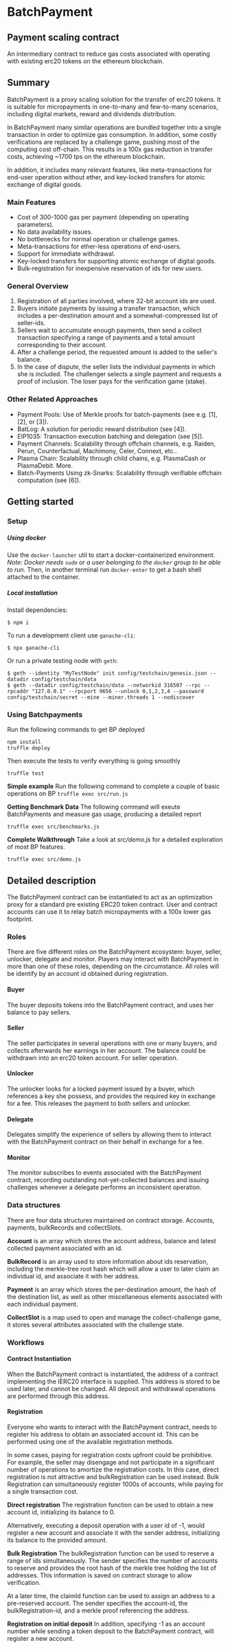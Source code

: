 # BatchPayment
## Payment scaling contract
An intermediary contract to reduce gas costs associated with operating with existing erc20 tokens on the ethereum blockchain.

## Summary

BatchPayment is a proxy scaling solution for the transfer of erc20 tokens. It is suitable for micropayments in one-to-many and few-to-many scenarios, including digital markets, reward and dividends distribution. 
 
In BatchPayment many similar operations are bundled together into a single transaction in order to optimize gas consumption. In addition, some costly verifications are replaced by a challenge game, pushing most of the computing cost off-chain. This results in a 100x gas reduction in transfer costs, achieving ~1700 tps on the ethereum blockchain.  

In addition, it includes many relevant features, like meta-transactions for end-user operation without ether, and key-locked transfers for atomic exchange of digital goods.

### Main Features
- Cost of 300-1000 gas per payment (depending on operating parameters).
- No data availability issues. 
- No bottlenecks for normal operation or challenge games.
- Meta-transactions for ether-less operations of end-users.
- Support for immediate withdrawal.   
- Key-locked transfers for supporting atomic exchange of digital goods.
- Bulk-registration for inexpensive reservation of ids for new users.

### General Overview

1. Registration of all parties involved, where 32-bit account ids are used.
2. Buyers initiate payments by issuing a transfer transaction, which includes a per-destination amount and a somewhat-compressed list of seller-ids. 
3. Sellers wait to accumulate enough payments, then send a collect transaction specifying a range of payments and a total amount corresponding to their account.
4. After a challenge period, the requested amount is added to the seller's balance.
5. In the case of dispute, the seller lists the individual payments in which she is included. The challenger selects a single payment and requests a proof of inclusion. The loser pays for the verification game (stake).

### Other Related Approaches
- Payment Pools: Use of Merkle proofs for batch-payments (see e.g. [1], [2], or [3]).
- BatLog: A solution for periodic reward distribution (see [4]).
- EIP1035: Transaction execution batching and delegation (see [5]).
- Payment Channels: Scalability through offchain channels, e.g. Raiden, Perun, Counterfactual, Machimony, Celer, Connext, etc..
- Plasma Chain: Scalability through child chains, e.g. PlasmaCash or PlasmaDebit. More.
- Batch-Payments Using zk-Snarks: Scalability through verifiable offchain computation (see [6]).

## Getting started
### Setup
##### Using docker
Use the `docker-launcher` util to start a docker-containerized environment.
_Note: Docker needs `sudo` or a user belonging to the `docker` group to be able to run._
Then, in another terminal run `docker-enter` to get a bash shell attached to the container.

##### Local installation
Install dependencies:
```
$ npm i
```
To run a development client use `ganache-cli`:
```
$ npx ganache-cli
```
Or run a private testing node with `geth`:
```
$ geth --identity "MyTestNode" init config/testchain/genesis.json --datadir config/testchain/data
$ geth --datadir config/testchain/data --networkid 316507 --rpc --rpcaddr "127.0.0.1" --rpcport 9656 --unlock 0,1,2,3,4 --password config/testchain/secret --mine --miner.threads 1 --nodiscover
```


### Using Batchpayments
Run the following commands to get BP deployed
```
npm install
truffle deploy
```
Then execute the tests to verify everything is going smoothly
```
truffle test
```

**Simple example**
Run the following command to complete a couple of basic operations on BP
`truffle exec src/run.js`

**Getting Benchmark Data**
The following command will exeute BatchPayments and measure gas usage, producing a detailed report

```truffle exec src/benchmarks.js```

**Complete Walkthrough**
Take a look at *src/demo.js* for a detailed exploration of most BP features.

```truffle exec src/demo.js```


## Detailed description
The BatchPayment contract can be instantiated to act as an optimization proxy for a standard pre existing ERC20 token contract. User and contract accounts can use it to relay batch micropayments with a 100x lower gas footprint.

### Roles
There are five different roles on the BatchPayment ecosystem: buyer, seller, unlocker, delegate and monitor.
Players may interact with BatchPayment in  more than one of these roles, depending on the circumstance. All roles will be identify by an account  id obtained during registration.

#### Buyer
The buyer deposits tokens into the BatchPayment contract, and uses her balance to pay sellers.

#### Seller
The seller participates in several operations with one or many buyers, and collects afterwards her earnings in her account. The balance could be withdrawn into an erc20 token account. For seller operation.

#### Unlocker
The unlocker looks for a locked payment issued by a buyer, which references a key she possess, and provides the required key in exchange for a fee. This releases the payment to both sellers and unlocker. 

#### Delegate
Delegates simplify the experience of sellers by allowing them to interact with the BatchPayment contract on their behalf in exchange for a fee.

#### Monitor
The monitor subscribes to events associated with the BatchPayment contract, recording outstanding not-yet-collected balances and issuing challenges whenever a delegate performs an inconsistent operation.



### Data structures
There are four data structures maintained on contract storage.  Accounts, payments, bulkRecords and collectSlots.

**Account** is an array which stores the account address, balance and latest collected payment associated with an id.

**BulkRecord** is an array used to store information about ids reservation, including the merkle-tree root hash which will allow a user to later claim an individual id, and associate it with her address.

**Payment** is an array which stores the per-destination amount, the hash of the destination list, as well as other miscellaneous elements associated with each individual payment.

**CollectSlot** is a map used to open and manage the collect-challenge game, it stores several attributes associated with the challenge state.

### Workflows

#### Contract Instantiation
When the BatchPayment contract is instantiated, the address of a contract implementing the IERC20 interface is supplied. This address is stored to be used later, and cannot be changed. All deposit and withdrawal operations are performed through this address.
 
#### Registration
Everyone who wants to interact with the BatchPayment contract, needs to register his address to obtain an associated account id. This can be performed using one of the available registration methods.

In some cases, paying for registration costs upfront could be prohibitive. For example, the seller may disengage and not participate in a significant number of operations to amortize the registration costs. In this case, direct registration is not attractive and bulkRegistration can be used instead. Bulk Registration can simultaneously register 1000s of accounts, while paying for a single transaction cost. 

**Direct registration**
The registration function can be used to obtain a new account id, initializing its balance to 0.

Alternatively, executing a deposit operation with a user id of -1, would register a new account and associate it with the sender address, initializing its balance to the provided amount.

 
**Bulk Registration**
The bulkRegistration function can be used to reserve a range of ids simultaneously. The sender specifies the number of accounts to reserve and provides the root hash of the merkle tree holding the list of addresses. This information is saved on contract storage to allow verification. 

At a later time, the claimId function can be used to assign an address to a pre-reserved account. The sender specifies the account-id, the bulkRegistration-id, and a merkle proof referencing the address. 

**Registration on initial deposit**
In addition, specifying -1 as an account number while sending a token deposit to the BatchPayment contract, will register a new account. 
  


 



	